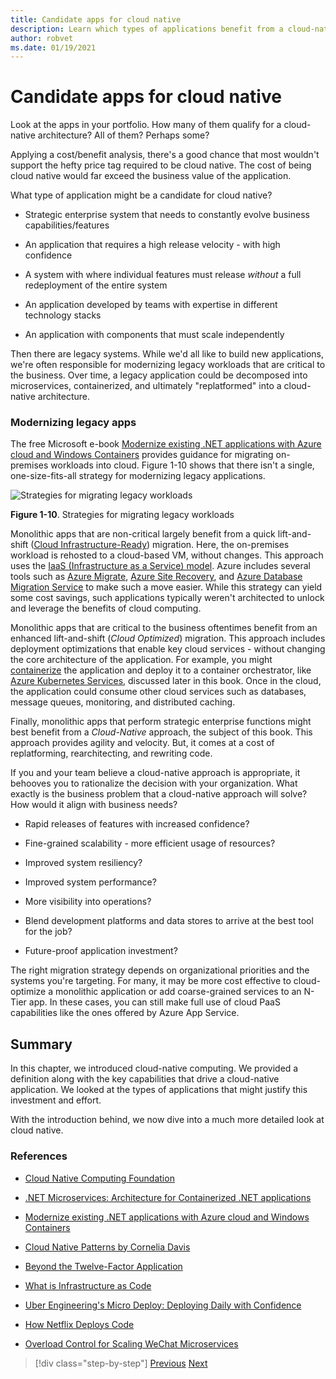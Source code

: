 ```yaml
---
title: Candidate apps for cloud native
description: Learn which types of applications benefit from a cloud-native approach
author: robvet
ms.date: 01/19/2021
---
```


# Candidate apps for cloud native

Look at the apps in your portfolio. How many of them qualify for a cloud-native architecture? All of them? Perhaps some?

Applying a cost/benefit analysis, there's a good chance that most wouldn't support the hefty price tag required to be cloud native. The cost of being cloud native would far exceed the business value of the application.

What type of application might be a candidate for cloud native?

- Strategic enterprise system that needs to constantly evolve business capabilities/features

- An application that requires a high release velocity - with high confidence

- A system with where individual features must release *without* a full redeployment of the entire system

- An application developed by teams with expertise in different technology stacks

- An application with components that must scale independently

Then there are legacy systems. While we'd all like to build new applications, we're often responsible for modernizing legacy workloads that are critical to the business. Over time, a legacy application could be decomposed into microservices, containerized, and ultimately "replatformed" into a cloud-native architecture.

### Modernizing legacy apps

The free Microsoft e-book [Modernize existing .NET applications with Azure cloud and Windows Containers](https://dotnet.microsoft.com/download/thank-you/modernizing-existing-net-apps-ebook) provides guidance for migrating on-premises workloads into cloud. Figure 1-10 shows that there isn't a single, one-size-fits-all strategy for modernizing legacy applications.

![Strategies for migrating legacy workloads](./media/strategies-for-migrating-legacy-workloads.png)

**Figure 1-10**. Strategies for migrating legacy workloads

Monolithic apps that are non-critical largely benefit from a quick lift-and-shift ([Cloud Infrastructure-Ready](../modernize-with-azure-containers/lift-and-shift-existing-apps-azure-iaas.md)) migration. Here, the on-premises workload is rehosted to a cloud-based VM, without changes. This approach uses the [IaaS (Infrastructure as a Service) model](https://azure.microsoft.com/overview/what-is-iaas/). Azure includes several tools such as [Azure Migrate](https://azure.microsoft.com/services/azure-migrate/), [Azure Site Recovery](https://azure.microsoft.com/services/site-recovery/), and [Azure Database Migration Service](https://azure.microsoft.com/campaigns/database-migration/) to make such a move easier. While this strategy can yield some cost savings, such applications typically weren't architected to unlock and leverage the benefits of cloud computing.

Monolithic apps that are critical to the business oftentimes benefit from an enhanced lift-and-shift (*Cloud Optimized*) migration. This approach includes deployment optimizations that enable key cloud services - without changing the core architecture of the application. For example, you might [containerize](/virtualization/windowscontainers/about/) the application and deploy it to a container orchestrator, like [Azure Kubernetes Services](https://azure.microsoft.com/services/kubernetes-service/), discussed later in this book. Once in the cloud, the application could consume other cloud services such as databases, message queues, monitoring, and distributed caching.

Finally, monolithic apps that perform strategic enterprise functions might best benefit from a *Cloud-Native* approach, the subject of this book. This approach provides agility and velocity. But, it comes at a cost of replatforming, rearchitecting, and rewriting code.

If you and your team believe a cloud-native approach is appropriate, it behooves you to rationalize the decision with your organization. What exactly is the business problem that a cloud-native approach will solve? How would it align with business needs?

- Rapid releases of features with increased confidence?

- Fine-grained scalability - more efficient usage of resources?

- Improved system resiliency?

- Improved system performance?

- More visibility into operations?

- Blend development platforms and data stores to arrive at the best tool for the job?

- Future-proof application investment?

The right migration strategy depends on organizational priorities and the systems you're targeting. For many, it may be more cost effective to cloud-optimize a monolithic application or add coarse-grained services to an N-Tier app. In these cases, you can still make full use of cloud PaaS capabilities like the ones offered by Azure App Service.

## Summary

In this chapter, we introduced cloud-native computing. We provided a definition along with the key capabilities that drive a cloud-native application. We looked at the types of applications that might justify this investment and effort.

With the introduction behind, we now dive into a much more detailed look at cloud native.

### References

- [Cloud Native Computing Foundation](https://www.cncf.io/)

- [.NET Microservices: Architecture for Containerized .NET applications](https://dotnet.microsoft.com/download/thank-you/microservices-architecture-ebook)

- [Modernize existing .NET applications with Azure cloud and Windows Containers](https://dotnet.microsoft.com/download/thank-you/modernizing-existing-net-apps-ebook)

- [Cloud Native Patterns by Cornelia Davis](https://www.manning.com/books/cloud-native-patterns)

- [Beyond the Twelve-Factor Application](https://content.pivotal.io/blog/beyond-the-twelve-factor-app)

- [What is Infrastructure as Code](/azure/devops/learn/what-is-infrastructure-as-code)

- [Uber Engineering's Micro Deploy: Deploying Daily with Confidence](https://eng.uber.com/micro-deploy/)

- [How Netflix Deploys Code](https://www.infoq.com/news/2013/06/netflix/)

- [Overload Control for Scaling WeChat Microservices](https://www.cs.columbia.edu/~ruigu/papers/socc18-final100.pdf)

>[!div class="step-by-step"]
>[Previous](definition.md)
>[Next](introduce-eshoponcontainers-reference-app.md)

